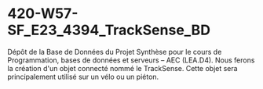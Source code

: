 # 420-W57-SF_E23_4394_TrackSense_BD
Dépôt de la Base de Données du Projet Synthèse pour le cours de Programmation, bases de données et serveurs – AEC (LEA.D4).  Nous ferons la création d'un objet connecté nommé le TrackSense. Cette objet sera principalement utilisé sur un vélo ou un piéton.
